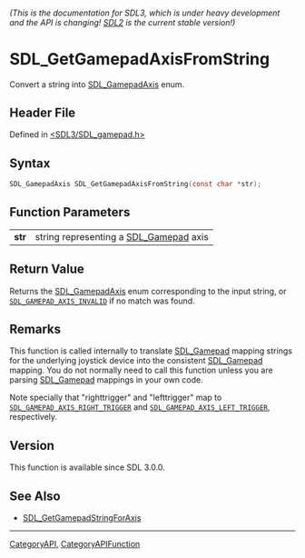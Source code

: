 ###### (This is the documentation for SDL3, which is under heavy development and the API is changing! [SDL2](https://wiki.libsdl.org/SDL2/) is the current stable version!)
# SDL_GetGamepadAxisFromString

Convert a string into [SDL_GamepadAxis](SDL_GamepadAxis) enum.

## Header File

Defined in [<SDL3/SDL_gamepad.h>](https://github.com/libsdl-org/SDL/blob/main/include/SDL3/SDL_gamepad.h)

## Syntax

```c
SDL_GamepadAxis SDL_GetGamepadAxisFromString(const char *str);

```

## Function Parameters

|             |                                                       |
| ----------- | ----------------------------------------------------- |
| **str**     | string representing a [SDL_Gamepad](SDL_Gamepad) axis |

## Return Value

Returns the [SDL_GamepadAxis](SDL_GamepadAxis) enum corresponding to the
input string, or [`SDL_GAMEPAD_AXIS_INVALID`](SDL_GAMEPAD_AXIS_INVALID) if
no match was found.

## Remarks

This function is called internally to translate [SDL_Gamepad](SDL_Gamepad)
mapping strings for the underlying joystick device into the consistent
[SDL_Gamepad](SDL_Gamepad) mapping. You do not normally need to call this
function unless you are parsing [SDL_Gamepad](SDL_Gamepad) mappings in your
own code.

Note specially that "righttrigger" and "lefttrigger" map to
[`SDL_GAMEPAD_AXIS_RIGHT_TRIGGER`](SDL_GAMEPAD_AXIS_RIGHT_TRIGGER) and
[`SDL_GAMEPAD_AXIS_LEFT_TRIGGER`](SDL_GAMEPAD_AXIS_LEFT_TRIGGER),
respectively.

## Version

This function is available since SDL 3.0.0.

## See Also

- [SDL_GetGamepadStringForAxis](SDL_GetGamepadStringForAxis)

----
[CategoryAPI](CategoryAPI), [CategoryAPIFunction](CategoryAPIFunction)

